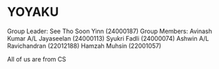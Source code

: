 # YOYAKU

Group Leader: See Tho Soon Yinn (24000187)
Group Members: Avinash Kumar A/L Jayaseelan (24000113)
               Syukri Fadli (24000074)
               Ashwin A/L Ravichandran (22012188)
               Hamzah Muhsin (22001057)

All of us are from CS
